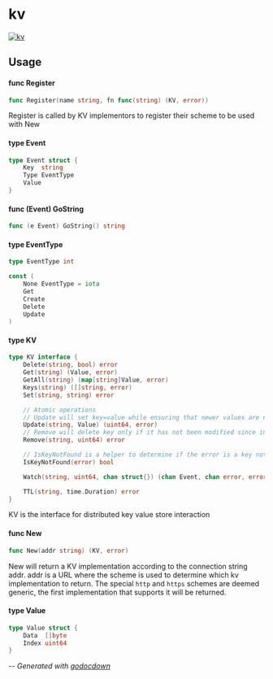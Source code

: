 # kv

[![kv](https://godoc.org/github.com/mistifyio/lochness/pkg/kv?status.png)](https://godoc.org/github.com/mistifyio/lochness/pkg/kv)



## Usage

#### func  Register

```go
func Register(name string, fn func(string) (KV, error))
```
Register is called by KV implementors to register their scheme to be used with
New

#### type Event

```go
type Event struct {
	Key  string
	Type EventType
	Value
}
```


#### func (Event) GoString

```go
func (e Event) GoString() string
```

#### type EventType

```go
type EventType int
```


```go
const (
	None EventType = iota
	Get
	Create
	Delete
	Update
)
```

#### type KV

```go
type KV interface {
	Delete(string, bool) error
	Get(string) (Value, error)
	GetAll(string) (map[string]Value, error)
	Keys(string) ([]string, error)
	Set(string, string) error

	// Atomic operations
	// Update will set key=value while ensuring that newer values are not clobbered
	Update(string, Value) (uint64, error)
	// Remove will delete key only if it has not been modified since index
	Remove(string, uint64) error

	// IsKeyNotFound is a helper to determine if the error is a key not found error
	IsKeyNotFound(error) bool

	Watch(string, uint64, chan struct{}) (chan Event, chan error, error)

	TTL(string, time.Duration) error
}
```

KV is the interface for distributed key value store interaction

#### func  New

```go
func New(addr string) (KV, error)
```
New will return a KV implementation according to the connection string addr.
addr is a URL where the scheme is used to determine which kv implementation to
return. The special `http` and `https` schemes are deemed generic, the first
implementation that supports it will be returned.

#### type Value

```go
type Value struct {
	Data  []byte
	Index uint64
}
```

--
*Generated with [godocdown](https://github.com/robertkrimen/godocdown)*
